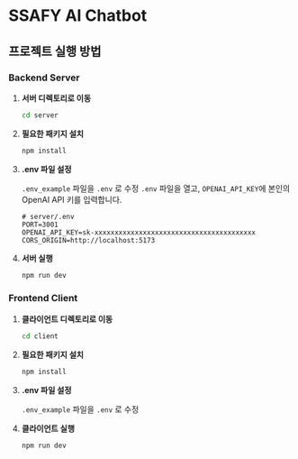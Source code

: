 # SSAFY AI Chatbot

## 프로젝트 실행 방법

### Backend Server

1.  **서버 디렉토리로 이동**

    ```bash
    cd server
    ```

2.  **필요한 패키지 설치**

    ```bash
    npm install
    ```

3.  **.env 파일 설정**

    `.env_example` 파일을 `.env` 로 수정
    `.env` 파일을 열고, `OPENAI_API_KEY`에 본인의 OpenAI API 키를 입력합니다.

    ```
    # server/.env
    PORT=3001
    OPENAI_API_KEY=sk-xxxxxxxxxxxxxxxxxxxxxxxxxxxxxxxxxxxxxxxx
    CORS_ORIGIN=http://localhost:5173
    ```

4.  **서버 실행**

    ```bash
    npm run dev
    ```

### Frontend Client

1.  **클라이언트 디렉토리로 이동**

    ```bash
    cd client
    ```

2.  **필요한 패키지 설치**

    ```bash
    npm install
    ```

3.  **.env 파일 설정**

    `.env_example` 파일을 `.env` 로 수정


4.  **클라이언트 실행**

    ```bash
    npm run dev
    ```
